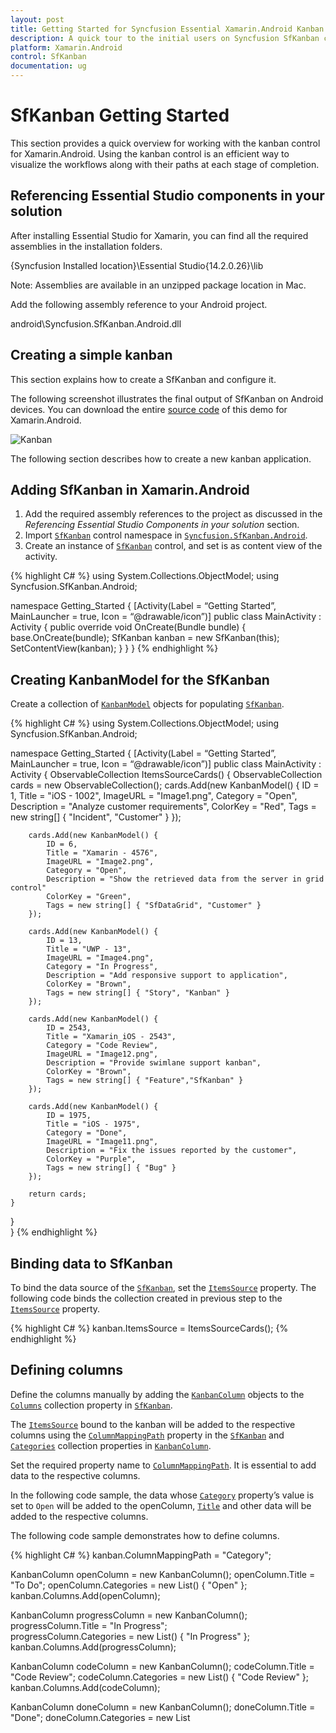 ```yaml
---
layout: post
title: Getting Started for Syncfusion Essential Xamarin.Android Kanban
description: A quick tour to the initial users on Syncfusion SfKanban control for Xamarin.Android platform and create a demo application from the scratch
platform: Xamarin.Android
control: SfKanban
documentation: ug
---
```


# SfKanban Getting Started          

This section provides a quick overview for working with the kanban control for Xamarin.Android. Using the kanban control is an efficient way to visualize the workflows along with their paths at each stage of completion.

## Referencing Essential Studio components in your solution

After installing Essential Studio for Xamarin, you can find all the required assemblies in the installation folders.

{Syncfusion Installed location}\Essential Studio{14.2.0.26}\lib

Note: Assemblies are available in an unzipped package location in Mac.

Add the following assembly reference to your Android project.

android\Syncfusion.SfKanban.Android.dll

## Creating a simple kanban

This section explains how to create a SfKanban and configure it.

The following screenshot illustrates the final output of SfKanban on Android devices. You can download the entire [source code](https://github.com/SyncfusionExamples/Kanban-GettingStarted-in-Xamarin-Android) of this demo for Xamarin.Android.

![Kanban](kanban_images/KanbanGettingStared.jpeg)

The following section describes how to create a new kanban application.

## Adding SfKanban in Xamarin.Android

1. Add the required assembly references to the project as discussed in the _Referencing Essential Studio Components in your solution_ section.
2. Import [`SfKanban`](http://help.syncfusion.com/cr/xamarin-android/Syncfusion.SfKanban.Android.SfKanban.html) control namespace in [`Syncfusion.SfKanban.Android`](https://help.syncfusion.com/cr/xamarin-android/Syncfusion.SfKanban.Android.html).
3. Create an instance of [`SfKanban`](http://help.syncfusion.com/cr/xamarin-android/Syncfusion.SfKanban.Android.SfKanban.html) control, and set is as content view of the activity.


{% highlight C# %}
using System.Collections.ObjectModel;
using Syncfusion.SfKanban.Android; 

namespace Getting_Started
{
[Activity(Label = “Getting Started”, MainLauncher = true, Icon = “@drawable/icon”)]
public  class MainActivity : Activity
{
	public override void OnCreate(Bundle bundle)
	{		
		base.OnCreate(bundle);
		SfKanban kanban = new SfKanban(this);	
		SetContentView(kanban);
	}
}
}
{% endhighlight %}

## Creating KanbanModel for the SfKanban

Create a collection of [`KanbanModel`](http://help.syncfusion.com/cr/xamarin-android/Syncfusion.SfKanban.Android.KanbanModel.html) objects for populating [`SfKanban`](http://help.syncfusion.com/cr/xamarin-android/Syncfusion.SfKanban.Android.SfKanban.html).

{% highlight C# %}
using System.Collections.ObjectModel;
using Syncfusion.SfKanban.Android; 

namespace Getting_Started
{
[Activity(Label = “Getting Started”, MainLauncher = true, Icon = “@drawable/icon”)]
public class MainActivity : Activity
{
	ObservableCollection<KanbanModel> ItemsSourceCards()
	{
		ObservableCollection<KanbanModel> cards = new ObservableCollection<KanbanModel>();
		cards.Add(new KanbanModel() { 
			ID = 1, 
			Title = "iOS - 1002", 
			ImageURL = "Image1.png", 
			Category = "Open", 
			Description = "Analyze customer requirements", 
			ColorKey = "Red",
			Tags = new string[] { "Incident", "Customer" }
		});
		
		cards.Add(new KanbanModel() { 
			ID = 6, 
			Title = "Xamarin - 4576", 
			ImageURL = "Image2.png", 
			Category = "Open",
			Description = "Show the retrieved data from the server in grid control" 
			ColorKey = "Green", 
			Tags = new string[] { "SfDataGrid", "Customer" }
		});
		
		cards.Add(new KanbanModel() { 
			ID = 13, 
			Title = "UWP - 13", 
			ImageURL = "Image4.png", 
			Category = "In Progress", 
			Description = "Add responsive support to application", 
			ColorKey = "Brown", 
			Tags = new string[] { "Story", "Kanban" } 
		});  
		
		cards.Add(new KanbanModel() { 
			ID = 2543, 
			Title = "Xamarin_iOS - 2543", 
			Category = "Code Review", 
			ImageURL = "Image12.png", 
			Description = "Provide swimlane support kanban", 
			ColorKey = "Brown", 
			Tags = new string[] { "Feature","SfKanban" } 
		});
		  
		cards.Add(new KanbanModel() { 
			ID = 1975, 
			Title = "iOS - 1975", 
			Category = "Done", 
			ImageURL = "Image11.png", 
			Description = "Fix the issues reported by the customer", 
			ColorKey = "Purple", 
			Tags = new string[] { "Bug" } 
		});   
		
		return cards; 
	} 
}     
}
{% endhighlight %}

## Binding data to SfKanban

To bind the data source of the [`SfKanban`](http://help.syncfusion.com/cr/xamarin-android/Syncfusion.SfKanban.Android.SfKanban.html), set the [`ItemsSource`](https://help.syncfusion.com/cr/xamarin-android/Syncfusion.SfKanban.Android.SfKanban.html#Syncfusion_SfKanban_Android_SfKanban_ItemsSource) property. The following code binds the collection created in previous step to the [`ItemsSource`](https://help.syncfusion.com/cr/xamarin-android/Syncfusion.SfKanban.Android.SfKanban.html#Syncfusion_SfKanban_Android_SfKanban_ItemsSource) property.

{% highlight C# %}
kanban.ItemsSource = ItemsSourceCards();
{% endhighlight %}

## Defining columns

Define the columns manually by adding the [`KanbanColumn`](https://help.syncfusion.com/cr/xamarin-android/Syncfusion.SfKanban.Android.KanbanColumn.html) objects to the [`Columns`](https://help.syncfusion.com/cr/xamarin-android/Syncfusion.SfKanban.Android.SfKanban.html#Syncfusion_SfKanban_Android_SfKanban_Columns) collection property in [`SfKanban`](http://help.syncfusion.com/cr/xamarin-android/Syncfusion.SfKanban.Android.SfKanban.html).

The [`ItemsSource`](https://help.syncfusion.com/cr/xamarin-android/Syncfusion.SfKanban.Android.SfKanban.html#Syncfusion_SfKanban_Android_SfKanban_ItemsSource) bound to the kanban will be added to the respective columns using the [`ColumnMappingPath`](https://help.syncfusion.com/cr/xamarin-android/Syncfusion.SfKanban.Android.SfKanban.html#Syncfusion_SfKanban_Android_SfKanban_ColumnMappingPath) property in the [`SfKanban`](http://help.syncfusion.com/cr/xamarin-android/Syncfusion.SfKanban.Android.SfKanban.html) and [`Categories`](https://help.syncfusion.com/cr/xamarin-android/Syncfusion.SfKanban.Android.KanbanColumn.html#Syncfusion_SfKanban_Android_KanbanColumn_Categories) collection properties in [`KanbanColumn`](https://help.syncfusion.com/cr/xamarin-android/Syncfusion.SfKanban.Android.KanbanColumn.html).

Set the required property name to [`ColumnMappingPath`](https://help.syncfusion.com/cr/xamarin-android/Syncfusion.SfKanban.Android.SfKanban.html#Syncfusion_SfKanban_Android_SfKanban_ColumnMappingPath). It is essential to add data to the respective columns.

In the following code sample, the data whose [`Category`](https://help.syncfusion.com/cr/xamarin-android/Syncfusion.SfKanban.Android.KanbanModel.html#Syncfusion_SfKanban_Android_KanbanModel_Category) property’s value is set to `Open` will be added to the openColumn, [`Title`](https://help.syncfusion.com/cr/xamarin-android/Syncfusion.SfKanban.Android.KanbanColumn.html#Syncfusion_SfKanban_Android_KanbanColumn_Title) and other data will be added to the respective columns.

The following code sample demonstrates how to define columns.

{% highlight C# %}
kanban.ColumnMappingPath = "Category"; 
 
KanbanColumn openColumn = new KanbanColumn();
openColumn.Title = "To Do"; 
openColumn.Categories = new List<object>() { "Open" };
kanban.Columns.Add(openColumn);  

KanbanColumn progressColumn = new KanbanColumn();
progressColumn.Title = "In Progress";  
progressColumn.Categories = new List<object>() { "In Progress" }; 
kanban.Columns.Add(progressColumn);  
 
KanbanColumn codeColumn = new KanbanColumn(); 
codeColumn.Title = "Code Review"; 
codeColumn.Categories = new List<object>() { "Code Review" };  
kanban.Columns.Add(codeColumn);  

KanbanColumn doneColumn = new KanbanColumn(); 
doneColumn.Title = "Done"; 
doneColumn.Categories = new List<object>() { "Done" };  
kanban.Columns.Add(doneColumn); 
{% endhighlight %}

Set the [`AutoGenerateColumns`](https://help.syncfusion.com/cr/xamarin-android/Syncfusion.SfKanban.Android.SfKanban.html#Syncfusion_SfKanban_Android_SfKanban_AutoGenerateColumns) property to true, in which you don't need to define the columns as mentioned in the previous code sample. This will create columns depending on the [`ColumnMappingPath`](https://help.syncfusion.com/cr/xamarin-android/Syncfusion.SfKanban.Android.SfKanban.html#Syncfusion_SfKanban_Android_SfKanban_ColumnMappingPath) property for all the distinct values in [`ItemsSource`](https://help.syncfusion.com/cr/xamarin-android/Syncfusion.SfKanban.Android.SfKanban.html#Syncfusion_SfKanban_Android_SfKanban_ItemsSource).

When the columns are auto-generated, you can handle the [`ColumnsGenerated`](https://help.syncfusion.com/cr/xamarin-android/Syncfusion.SfKanban.Android.SfKanban.html) event to customize the columns after they are added to the [`ActualColumns`](https://help.syncfusion.com/cr/xamarin-android/Syncfusion.SfKanban.Android.SfKanban.html#Syncfusion_SfKanban_Android_SfKanban_ActualColumns) collection in [`SfKanban`](http://help.syncfusion.com/cr/xamarin-android/Syncfusion.SfKanban.Android.SfKanban.html).

## Customizing Column Size

By default, columns are sized smartly to arrange the default elements of the cards with better readability. However, you can define the minimum and maximum width for the columns in SfKanban using [`SfKanban.MinColumnWidth`](https://help.syncfusion.com/cr/xamarin-android/Syncfusion.SfKanban.Android.SfKanban.html#Syncfusion_SfKanban_Android_SfKanban_MinColumnWidth) and [`SfKanban.MaxColumnWidth`](https://help.syncfusion.com/cr/xamarin-android/Syncfusion.SfKanban.Android.SfKanban.html#Syncfusion_SfKanban_Android_SfKanban_MaxColumnWidth) properties respectively.

{% highlight C# %}

kanban.MaxColumnWidth = 340;
kanban.MinColumnWidth = 300;

{% endhighlight %}

You can also define the exact column width using [`SfKanban.ColumnWidth`](https://help.syncfusion.com/cr/xamarin-android/Syncfusion.SfKanban.Android.SfKanban.html#Syncfusion_SfKanban_Android_SfKanban_ColumnWidth) property.

{% highlight C# %}

kanban.ColumnWidth = 250;
	
{% endhighlight %}

## Expand/Collapse Column

Columns can be expanded/collapsed by tapping the toggle button which is placed at top right corner of the Kanban header. [`IsExpanded`](https://help.syncfusion.com/cr/xamarin-android/Syncfusion.SfKanban.Android.KanbanColumn.html#Syncfusion_SfKanban_Android_KanbanColumn_IsExpanded) property is used to programmatically expand/collapse the Kanban column. The following code example describes the above behavior.

{% highlight C# %}

KanbanColumn openColumn = new KanbanColumn();
openColumn.IsExpanded = false; 
KanbanColumn progressColumn = new KanbanColumn();
progressColumn.IsExpanded = false;

kanban.Columns.Add(openColumn);
kanban.Columns.Add(progressColumn);

{% endhighlight %}

## Enable/Disable Drag & Drop

You can enable and disable the drag and drop operation of the cards for particular column using [`KanbanColumn.AllowDrag`](https://help.syncfusion.com/cr/xamarin-android/Syncfusion.SfKanban.Android.KanbanColumn.html#Syncfusion_SfKanban_Android_KanbanColumn_AllowDrag) and [`KanbanColumn.AllowDrop`](https://help.syncfusion.com/cr/xamarin-android/Syncfusion.SfKanban.Android.KanbanColumn.html#Syncfusion_SfKanban_Android_KanbanColumn_AllowDrop) properties.

The following code is used to disable the drag operation from progress column.

{% highlight C# %}

KanbanColumn progressColumn = new KanbanColumn();
progressColumn.AllowDrag = false;

{% endhighlight %}

The following code is used to disable the drop operation of the cards into the progress column.

{% highlight C# %}

KanbanColumn progressColumn = new KanbanColumn();
progressColumn.AllowDrop = false;

{% endhighlight %}

## Items Count

[`ItemsCount`](https://help.syncfusion.com/cr/xamarin-android/Syncfusion.SfKanban.Android.KanbanColumn.html#Syncfusion_SfKanban_Android_KanbanColumn_ItemsCount) property is used to get the total cards count in each column.

{% highlight C# %}

int count = openColumn.ItemsCount;         

{% endhighlight %}

## Working with workflows

A kanban workflow is a set of [`Category`](https://help.syncfusion.com/cr/xamarin-android/Syncfusion.SfKanban.Android.KanbanWorkflow.html#Syncfusion_SfKanban_Android_KanbanWorkflow_Category) and  [`AllowedTransitions`](https://help.syncfusion.com/cr/xamarin-android/Syncfusion.SfKanban.Android.KanbanWorkflow.html#Syncfusion_SfKanban_Android_KanbanWorkflow_AllowedTransitions) that an item moves through during its life cycle and typically represents processes within your organization.

[`Category`](https://help.syncfusion.com/cr/xamarin-android/Syncfusion.SfKanban.Android.KanbanWorkflow.html#Syncfusion_SfKanban_Android_KanbanWorkflow_Category) represents a state of an item at a particular point in a specific workflow. An item can be in only one category at a specific point of time.

[`AllowedTransitions`](https://help.syncfusion.com/cr/xamarin-android/Syncfusion.SfKanban.Android.KanbanWorkflow.html#Syncfusion_SfKanban_Android_KanbanWorkflow_AllowedTransitions) is a list of categories to where the card can be moved from the current category. 

## Creating workflows

Initialize the [`Workflows`](https://help.syncfusion.com/cr/xamarin-android/Syncfusion.SfKanban.Android.SfKanban.html#Syncfusion_SfKanban_Android_SfKanban_Workflows) property with a list of [`KanbanWorkflow`](https://help.syncfusion.com/cr/xamarin-android/Syncfusion.SfKanban.Android.KanbanWorkflow.html) instances. Each instance represents a workflow in Kanban. The following code sample demonstrates how to create a workflow.

{% highlight C# %}
var workflows = new List<KanbanWorkflow>();

var openWorkflow = new KanbanWorkflow();
openWorkflow.Category = "Open"; 
openWorkflow.AllowedTransitions = new List<object> { "In Progress" };  

var progressWorkflow = new KanbanWorkflow(); 
progressWorkflow.Category = "In Progress"; 
progressWorkflow.AllowedTransitions = new List<object> { "Open", "Code Review", "Closed-No Code Changes" };  

workflows.Add(openWorkflow); 
workflows.Add(progressWorkflow);    

kanban.Workflows = workflows;  
{% endhighlight %}

## Work in-progress limit

In a column, you can set the minimum and maximum items limit by using the [`MinimumLimit`](https://help.syncfusion.com/cr/xamarin-android/Syncfusion.SfKanban.Android.KanbanColumn.html#Syncfusion_SfKanban_Android_KanbanColumn_MinimumLimit) and [`MaximumLimit`](https://help.syncfusion.com/cr/xamarin-android/Syncfusion.SfKanban.Android.KanbanColumn.html#Syncfusion_SfKanban_Android_KanbanColumn_MaximumLimit) properties. However, this will not restrict moving the items from one column to another column. But, the violation of the limit can be indicated by changing the color of the error bar.

{% highlight C# %}
openColumn.MinimumLimit = 5; 
openColumn.MaximumLimit = 10;   
{% endhighlight %}

The following properties of [`ErrorBarSettings`](https://help.syncfusion.com/cr/xamarin-android/Syncfusion.SfKanban.Android.KanbanColumn.html#Syncfusion_SfKanban_Android_KanbanColumn_ErrorBarSettings) are used to customize the appearance of error bar:

* [`Color`](https://help.syncfusion.com/cr/xamarin-android/Syncfusion.SfKanban.Android.KanbanErrorBarSettings.html#Syncfusion_SfKanban_Android_KanbanErrorBarSettings_Color): Changes the default color of the error bar.
* [`MaxValidationColor`](https://help.syncfusion.com/cr/xamarin-android/Syncfusion.SfKanban.Android.KanbanErrorBarSettings.html#Syncfusion_SfKanban_Android_KanbanErrorBarSettings_MaxValidationColor): Changes the maximum validation color of the error bar.
* [`MinValidationColor`](https://help.syncfusion.com/cr/xamarin-android/Syncfusion.SfKanban.Android.KanbanErrorBarSettings.html#Syncfusion_SfKanban_Android_KanbanErrorBarSettings_MinValidationColor): Changes the minimum validation color of the error bar.
* [`Height`](https://help.syncfusion.com/cr/xamarin-android/Syncfusion.SfKanban.Android.KanbanErrorBarSettings.html#Syncfusion_SfKanban_Android_KanbanErrorBarSettings_Height): Changes the height of the error bar.

{% highlight C# %}
openColumn.ErrorBarSettings.Color = Color.Green; 
openColumn.ErrorBarSettings.MinValidationColor = Color.Orange; 
openColumn.ErrorBarSettings.MaxValidationColor = Color.Red; 
openColumn.ErrorBarSettings.Height = 4;    
{% endhighlight %}


